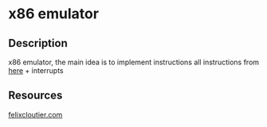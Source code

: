 # x86 emulator

## Description
x86 emulator, the main idea is to implement instructions all instructions from [here](resources/AKO.pdf) + interrupts

## Resources
[felixcloutier.com](https://www.felixcloutier.com/)